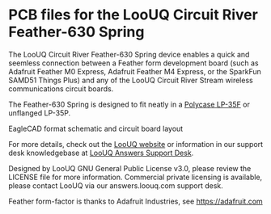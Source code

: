 # PCB files for the LooUQ Circuit River Feather-630 Spring 

The LooUQ Circuit River Feather-630 Spring device enables a quick and seemless connection between a Feather form development board (such as Adafruit Feather M0 Express, Adafruit Feather M4 Express, or the SparkFun SAMD51 Things Plus) and any of the LooUQ Circuit River Stream wireless communications circuit boards.

The Feather-630 Spring is designed to fit neatly in a [Polycase LP-35F](https://www.polycase.com/lp-35f) or unflanged LP-35P.

EagleCAD format schematic and circuit board layout

For more details, check out the [LooUQ website](http://www.loouq.com) or information in our support desk knowledgebase at [LooUQ Answers Support Desk](http://answers.loouq.com).

Designed by LooUQ
GNU General Public License v3.0, please review the LICENSE file for more information. Commercial private licensing is available, please contact LooUQ via our answers.loouq.com support desk.

Feather form-factor is thanks to Adafruit Industries, see https://adafruit.com
